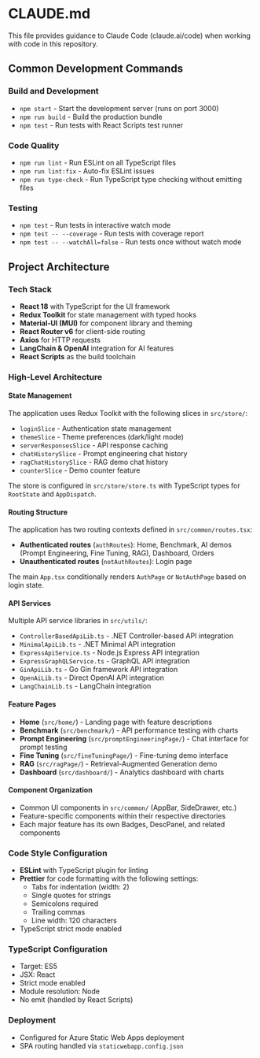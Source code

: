 # CLAUDE.md

This file provides guidance to Claude Code (claude.ai/code) when working with code in this repository.

## Common Development Commands

### Build and Development
- `npm start` - Start the development server (runs on port 3000)
- `npm run build` - Build the production bundle
- `npm test` - Run tests with React Scripts test runner

### Code Quality
- `npm run lint` - Run ESLint on all TypeScript files
- `npm run lint:fix` - Auto-fix ESLint issues
- `npm run type-check` - Run TypeScript type checking without emitting files

### Testing
- `npm test` - Run tests in interactive watch mode
- `npm test -- --coverage` - Run tests with coverage report
- `npm test -- --watchAll=false` - Run tests once without watch mode

## Project Architecture

### Tech Stack
- **React 18** with TypeScript for the UI framework
- **Redux Toolkit** for state management with typed hooks
- **Material-UI (MUI)** for component library and theming
- **React Router v6** for client-side routing
- **Axios** for HTTP requests
- **LangChain & OpenAI** integration for AI features
- **React Scripts** as the build toolchain

### High-Level Architecture

#### State Management
The application uses Redux Toolkit with the following slices in `src/store/`:
- `loginSlice` - Authentication state management
- `themeSlice` - Theme preferences (dark/light mode)
- `serverResponsesSlice` - API response caching
- `chatHistorySlice` - Prompt engineering chat history
- `ragChatHistorySlice` - RAG demo chat history
- `counterSlice` - Demo counter feature

The store is configured in `src/store/store.ts` with TypeScript types for `RootState` and `AppDispatch`.

#### Routing Structure
The application has two routing contexts defined in `src/common/routes.tsx`:
- **Authenticated routes** (`authRoutes`): Home, Benchmark, AI demos (Prompt Engineering, Fine Tuning, RAG), Dashboard, Orders
- **Unauthenticated routes** (`notAuthRoutes`): Login page

The main `App.tsx` conditionally renders `AuthPage` or `NotAuthPage` based on login state.

#### API Services
Multiple API service libraries in `src/utils/`:
- `ControllerBasedApiLib.ts` - .NET Controller-based API integration
- `MinimalApiLib.ts` - .NET Minimal API integration
- `ExpressApiService.ts` - Node.js Express API integration
- `ExpressGraphQLService.ts` - GraphQL API integration
- `GinApiLib.ts` - Go Gin framework API integration
- `OpenAiLib.ts` - Direct OpenAI API integration
- `LangChainLib.ts` - LangChain integration

#### Feature Pages
- **Home** (`src/home/`) - Landing page with feature descriptions
- **Benchmark** (`src/benchmark/`) - API performance testing with charts
- **Prompt Engineering** (`src/promptEngineeringPage/`) - Chat interface for prompt testing
- **Fine Tuning** (`src/fineTuningPage/`) - Fine-tuning demo interface
- **RAG** (`src/ragPage/`) - Retrieval-Augmented Generation demo
- **Dashboard** (`src/dashboard/`) - Analytics dashboard with charts

#### Component Organization
- Common UI components in `src/common/` (AppBar, SideDrawer, etc.)
- Feature-specific components within their respective directories
- Each major feature has its own Badges, DescPanel, and related components

### Code Style Configuration
- **ESLint** with TypeScript plugin for linting
- **Prettier** for code formatting with the following settings:
  - Tabs for indentation (width: 2)
  - Single quotes for strings
  - Semicolons required
  - Trailing commas
  - Line width: 120 characters
- TypeScript strict mode enabled

### TypeScript Configuration
- Target: ES5
- JSX: React
- Strict mode enabled
- Module resolution: Node
- No emit (handled by React Scripts)

### Deployment
- Configured for Azure Static Web Apps deployment
- SPA routing handled via `staticwebapp.config.json`